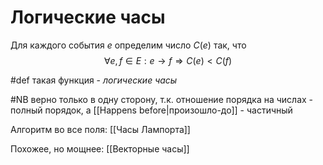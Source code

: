 # Логические часы
Для каждого события $e$ определим число $C(e)$ так, что
$$\forall e,f \in E: e \rightarrow f \Rightarrow C(e) < C(f)$$

#def такая функция - _логические часы_

#NB верно только в одну сторону, т.к. отношение порядка на числах - полный порядок, а [[Happens before|произошло-до]] - частичный

Алгоритм во все поля: [[Часы Лампорта]]

Похожее, но мощнее: [[Векторные часы]]
